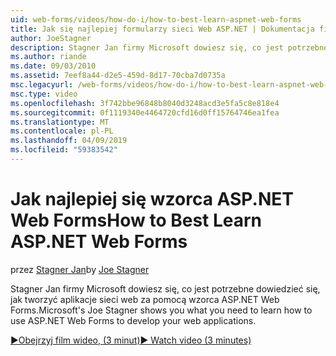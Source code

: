 ```yaml
---
uid: web-forms/videos/how-do-i/how-to-best-learn-aspnet-web-forms
title: Jak się najlepiej formularzy sieci Web ASP.NET | Dokumentacja firmy Microsoft
author: JoeStagner
description: Stagner Jan firmy Microsoft dowiesz się, co jest potrzebne dowiedzieć się, jak tworzyć aplikacje sieci web za pomocą wzorca ASP.NET Web Forms.
ms.author: riande
ms.date: 09/03/2010
ms.assetid: 7eef8a44-d2e5-459d-8d17-70cba7d0735a
msc.legacyurl: /web-forms/videos/how-do-i/how-to-best-learn-aspnet-web-forms
msc.type: video
ms.openlocfilehash: 3f742bbe96848b8040d3248acd3e5fa5c8e818e4
ms.sourcegitcommit: 0f1119340e4464720cfd16d0ff15764746ea1fea
ms.translationtype: MT
ms.contentlocale: pl-PL
ms.lasthandoff: 04/09/2019
ms.locfileid: "59383542"
---
```

# <a name="how-to-best-learn-aspnet-web-forms"></a><span data-ttu-id="3f1ac-103">Jak najlepiej się wzorca ASP.NET Web Forms</span><span class="sxs-lookup"><span data-stu-id="3f1ac-103">How to Best Learn ASP.NET Web Forms</span></span>

<span data-ttu-id="3f1ac-104">przez [Stagner Jan](https://github.com/JoeStagner)</span><span class="sxs-lookup"><span data-stu-id="3f1ac-104">by [Joe Stagner](https://github.com/JoeStagner)</span></span>

<span data-ttu-id="3f1ac-105">Stagner Jan firmy Microsoft dowiesz się, co jest potrzebne dowiedzieć się, jak tworzyć aplikacje sieci web za pomocą wzorca ASP.NET Web Forms.</span><span class="sxs-lookup"><span data-stu-id="3f1ac-105">Microsoft's Joe Stagner shows you what you need to learn how to use ASP.NET Web Forms to develop your web applications.</span></span>

[<span data-ttu-id="3f1ac-106">&#9654;Obejrzyj film wideo, (3 minut)</span><span class="sxs-lookup"><span data-stu-id="3f1ac-106">&#9654; Watch video (3 minutes)</span></span>](https://channel9.msdn.com/Blogs/ASP-NET-Site-Videos/how-to-best-learn-aspnet-web-forms)
